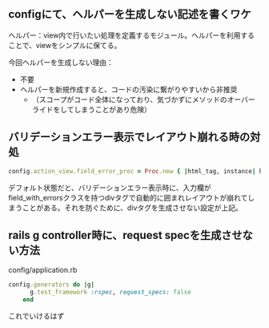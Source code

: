 ## configにて、ヘルパーを生成しない記述を書くワケ 
ヘルパー：view内で行いたい処理を定義するモジュール。ヘルパーを利用することで、viewをシンプルに保てる。  

今回ヘルパーを生成しない理由：
- 不要
- ヘルパーを新規作成すると、コードの汚染に繋がりやすいから非推奨
  - （スコープがコード全体になっており、気づかずにメソッドのオーバーライドをしてしまうことがあり危険）

## バリデーションエラー表示でレイアウト崩れる時の対処
```ruby
config.action_view.field_error_proc = Proc.new { |html_tag, instance| html_tag }
```
デフォルト状態だと、バリデーションエラー表示時に、入力欄がfield_with_errorsクラスを持つdivタグで自動的に囲まれレイアウトが崩れてしまうことがある。それを防ぐために、divタグを生成させない設定が上記。

## rails g controller時に、request specを生成させない方法
config/application.rb
```ruby
config.generators do |g|
      g.test_framework :rspec, request_specs: false
    end
```
これでいけるはず
